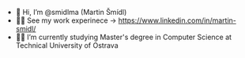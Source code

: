 - 👋 Hi, I’m @smidlma (Martin Šmídl)
- 👨‍💻 See my work experinece -> https://www.linkedin.com/in/martin-smidl/
- 👨‍🎓 I’m currently studying Master's degree in Computer Science at Technical University of Ostrava

<!---
smidlma/smidlma is a ✨ special ✨ repository because its `README.md` (this file) appears on your GitHub profile.
You can click the Preview link to take a look at your changes.
--->
